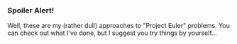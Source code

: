 ### Spoiler Alert!

Well, these are my (rather dull) approaches to "Project Euler" problems. You can check out what I've done, but I suggest you try things by yourself...
